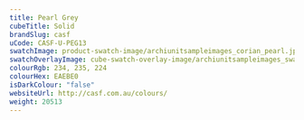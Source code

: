 ```yaml
---
title: Pearl Grey
cubeTitle: Solid
brandSlug: casf
uCode: CASF-U-PEG13
swatchImage: product-swatch-image/archiunitsampleimages_corian_pearl.jpg
swatchOverlayImage: cube-swatch-overlay-image/archiunitsampleimages_swatch-overlay_corian.png
colourRgb: 234, 235, 224
colourHex: EAEBE0
isDarkColour: "false"
websiteUrl: http://casf.com.au/colours/
weight: 20513
---
```

